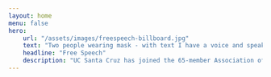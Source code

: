 ```yaml
---
layout: home
menu: false
hero:
    url: "/assets/images/freespeech-billboard.jpg"
    text: "Two people wearing mask - with text I have a voice and speak up"
    headline: "Free Speech"
    description: "UC Santa Cruz has joined the 65-member Association of American Universities"
---
```

